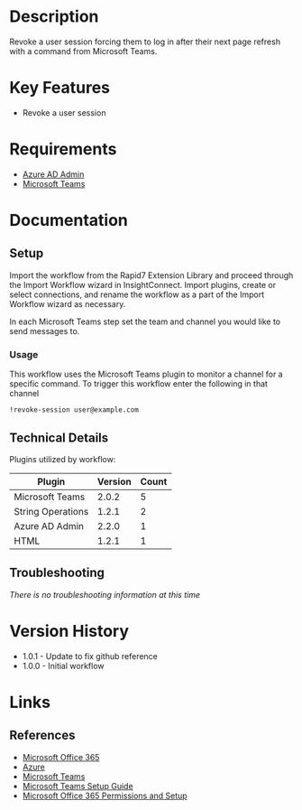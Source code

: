 # Description

Revoke a user session forcing them to log in after their next page refresh with a command from Microsoft Teams. 

# Key Features

* Revoke a user session

# Requirements

* [Azure AD Admin](https://insightconnect.help.rapid7.com/docs/office365)
* [Microsoft Teams](https://insightconnect.help.rapid7.com/docs/microsoft-teams)

# Documentation

## Setup

Import the workflow from the Rapid7 Extension Library and proceed through the Import Workflow wizard in InsightConnect. Import plugins, create or select connections, and rename the workflow as a part of the Import Workflow wizard as necessary.

In each Microsoft Teams step set the team and channel you would like to send messages to. 

### Usage

This workflow uses the Microsoft Teams plugin to monitor a channel for a specific command. To trigger this workflow enter the following in that channel

`!revoke-session user@example.com`

## Technical Details

Plugins utilized by workflow:

|Plugin|Version|Count|
|----|----|--------|
|Microsoft Teams|2.0.2|5|
|String Operations|1.2.1|2|
|Azure AD Admin|2.2.0|1|
|HTML|1.2.1|1|


## Troubleshooting

_There is no troubleshooting information at this time_

# Version History

* 1.0.1 - Update to fix github reference
* 1.0.0 - Initial workflow

# Links

## References

* [Microsoft Office 365](https://www.office.com)
* [Azure](https://azure.microsoft.com)
* [Microsoft Teams](https://teams.microsoft.com)
* [Microsoft Teams Setup Guide](https://insightconnect.help.rapid7.com/docs/microsoft-teams)
* [Microsoft Office 365 Permissions and Setup](https://insightconnect.help.rapid7.com/docs/office365)
